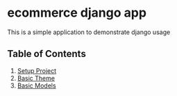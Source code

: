 # ecommerce django app
This is a simple application to demonstrate django usage

## Table of Contents
1. [Setup Project](docs/setup.md)
1. [Basic Theme](docs/theme.md)
1. [Basic Models](docs/models.md)